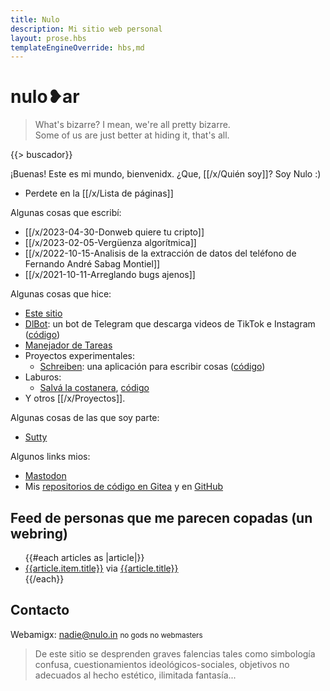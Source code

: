 ```yaml
---
title: Nulo
description: Mi sitio web personal
layout: prose.hbs
templateEngineOverride: hbs,md
---
```


<h1 class="main-title">nulo❥ar</h1>

> What's bizarre? I mean, we're all pretty bizarre.<br>Some of us are just better at hiding it, that's all.

{{> buscador}}

¡Buenas! Este es mi mundo, bienvenidx. ¿Que, [[/x/Quién soy]]? Soy Nulo :)

-   Perdete en la [[/x/Lista de páginas]]

Algunas cosas que escribí:

-   [[/x/2023-04-30-Donweb quiere tu cripto]]
-   [[/x/2023-02-05-Vergüenza algorítmica]]
-   [[/x/2022-10-15-Analisis de la extracción de datos del teléfono de Fernando André Sabag Montiel]]
-   [[/x/2021-10-11-Arreglando bugs ajenos]]

Algunas cosas que hice:

-   [Este sitio](https://github.com/catdevnull/nulo.ar)
-   [DlBot](https://t.me/dlthefourthbot): un bot de Telegram que descarga videos de TikTok e Instagram ([código](https://gitea.nulo.in/Nulo/dlbot4))
-   [Manejador de Tareas](https://tareas.nulo.in)
-   Proyectos experimentales:
    -   [Schreiben](https://beta.schreiben.nulo.ar): una aplicación para escribir cosas ([código](https://gitea.nulo.in/Nulo/schreiben))
-   Laburos:
    -   [Salvá la costanera](https://salva-la-costanera.netlify.app/), [código](https://gitea.nulo.in/Nulo/salva-la-costanera)
-   Y otros [[/x/Proyectos]].

Algunas cosas de las que soy parte:

-   [Sutty](https://sutty.coop.ar/)

Algunos links mios:

-   <a rel="me noopener noreferrer" href="https://todon.eu/@Nulo">Mastodon</a>
-   Mis [repositorios de código en Gitea](https://gitea.nulo.in/Nulo) y en [GitHub](https://github.com/catdevnull)

## Feed de personas que me parecen copadas (un webring)

<ul>
  {{#each articles as |article|}}
    <li class="article">
      <a href="{{relativeLink article.item.link article.baseUrl}}" target="_blank" rel="noopener">{{article.item.title}}</a>
      via
      <a href="{{article.link}}">{{article.title}}</a>
    </li>
  {{/each}}
</ul>

## Contacto

Webamigx: [nadie@nulo.in](mailto:nadie@nulo.in) <small>no gods no webmasters</small>

> De este sitio se desprenden graves falencias tales como simbología confusa, cuestionamientos ideológicos-sociales, objetivos no adecuados al hecho estético, ilimitada fantasía...
